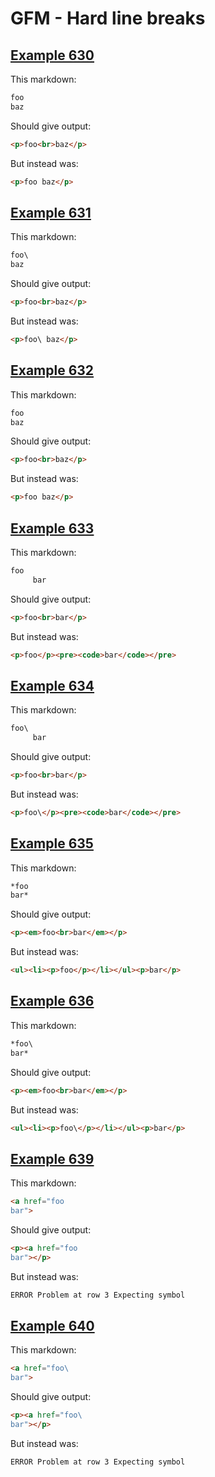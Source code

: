 # GFM - Hard line breaks

## [Example 630](https://github.github.com/gfm/#example-630)

This markdown:

```markdown
foo  
baz

```

Should give output:

```html
<p>foo<br>baz</p>
```

But instead was:

```html
<p>foo baz</p>
```
## [Example 631](https://github.github.com/gfm/#example-631)

This markdown:

```markdown
foo\
baz

```

Should give output:

```html
<p>foo<br>baz</p>
```

But instead was:

```html
<p>foo\ baz</p>
```
## [Example 632](https://github.github.com/gfm/#example-632)

This markdown:

```markdown
foo       
baz

```

Should give output:

```html
<p>foo<br>baz</p>
```

But instead was:

```html
<p>foo baz</p>
```
## [Example 633](https://github.github.com/gfm/#example-633)

This markdown:

```markdown
foo  
     bar

```

Should give output:

```html
<p>foo<br>bar</p>
```

But instead was:

```html
<p>foo</p><pre><code>bar</code></pre>
```
## [Example 634](https://github.github.com/gfm/#example-634)

This markdown:

```markdown
foo\
     bar

```

Should give output:

```html
<p>foo<br>bar</p>
```

But instead was:

```html
<p>foo\</p><pre><code>bar</code></pre>
```
## [Example 635](https://github.github.com/gfm/#example-635)

This markdown:

```markdown
*foo  
bar*

```

Should give output:

```html
<p><em>foo<br>bar</em></p>
```

But instead was:

```html
<ul><li><p>foo</p></li></ul><p>bar</p>
```
## [Example 636](https://github.github.com/gfm/#example-636)

This markdown:

```markdown
*foo\
bar*

```

Should give output:

```html
<p><em>foo<br>bar</em></p>
```

But instead was:

```html
<ul><li><p>foo\</p></li></ul><p>bar</p>
```
## [Example 639](https://github.github.com/gfm/#example-639)

This markdown:

```markdown
<a href="foo  
bar">

```

Should give output:

```html
<p><a href="foo  
bar"></p>
```

But instead was:

```html
ERROR Problem at row 3 Expecting symbol
```
## [Example 640](https://github.github.com/gfm/#example-640)

This markdown:

```markdown
<a href="foo\
bar">

```

Should give output:

```html
<p><a href="foo\
bar"></p>
```

But instead was:

```html
ERROR Problem at row 3 Expecting symbol
```
